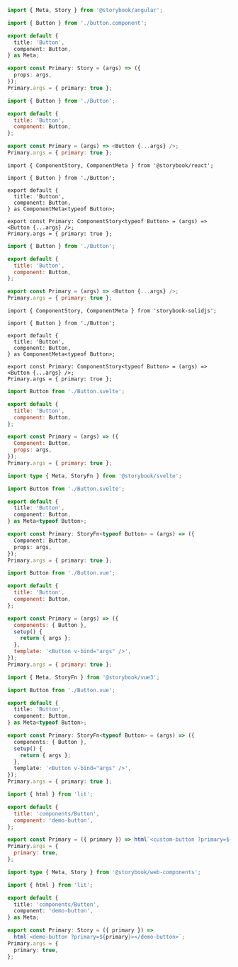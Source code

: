 ```ts filename="CSF 2" renderer="angular" language="ts"
import { Meta, Story } from '@storybook/angular';

import { Button } from './button.component';

export default {
  title: 'Button',
  component: Button,
} as Meta;

export const Primary: Story = (args) => ({
  props: args,
});
Primary.args = { primary: true };
```

```js filename="CSF 2" renderer="react" language="js"
import { Button } from './Button';

export default {
  title: 'Button',
  component: Button,
};

export const Primary = (args) => <Button {...args} />;
Primary.args = { primary: true };
```

```tsx filename="CSF 2" renderer="react" language="ts"
import { ComponentStory, ComponentMeta } from '@storybook/react';

import { Button } from './Button';

export default {
  title: 'Button',
  component: Button,
} as ComponentMeta<typeof Button>;

export const Primary: ComponentStory<typeof Button> = (args) => <Button {...args} />;
Primary.args = { primary: true };
```

```js filename="CSF 2" renderer="solid" language="js"
import { Button } from './Button';

export default {
  title: 'Button',
  component: Button,
};

export const Primary = (args) => <Button {...args} />;
Primary.args = { primary: true };
```

```tsx filename="CSF 2" renderer="solid" language="ts"
import { ComponentStory, ComponentMeta } from 'storybook-solidjs';

import { Button } from './Button';

export default {
  title: 'Button',
  component: Button,
} as ComponentMeta<typeof Button>;

export const Primary: ComponentStory<typeof Button> = (args) => <Button {...args} />;
Primary.args = { primary: true };
```

```js filename="Button.stories.js" renderer="svelte" language="js"
import Button from './Button.svelte';

export default {
  title: 'Button',
  component: Button,
};

export const Primary = (args) => ({
  Component: Button,
  props: args,
});
Primary.args = { primary: true };
```

```ts filename="Button.stories.ts" renderer="svelte" language="ts"
import type { Meta, StoryFn } from '@storybook/svelte';

import Button from './Button.svelte';

export default {
  title: 'Button',
  component: Button,
} as Meta<typeof Button>;

export const Primary: StoryFn<typeof Button> = (args) => ({
  Component: Button,
  props: args,
});
Primary.args = { primary: true };
```

```js filename="CSF 2" renderer="vue" language="js" tabTitle="Vue 3"
import Button from './Button.vue';

export default {
  title: 'Button',
  component: Button,
};

export const Primary = (args) => ({
  components: { Button },
  setup() {
    return { args };
  },
  template: '<Button v-bind="args" />',
});
Primary.args = { primary: true };
```

```ts filename="CSF 2" renderer="vue" language="ts" tabTitle="Vue 3"
import { Meta, StoryFn } from '@storybook/vue3';

import Button from './Button.vue';

export default {
  title: 'Button',
  component: Button,
} as Meta<typeof Button>;

export const Primary: StoryFn<typeof Button> = (args) => ({
  components: { Button },
  setup() {
    return { args };
  },
  template: '<Button v-bind="args" />',
});
Primary.args = { primary: true };
```

```js filename="CSF 2" renderer="web-components" language="js"
import { html } from 'lit';

export default {
  title: 'components/Button',
  component: 'demo-button',
};

export const Primary = ({ primary }) => html`<custom-button ?primary=${primary}></custom-button>`;
Primary.args = {
  primary: true,
};
```

```ts filename="CSF 2" renderer="web-components" language="ts"
import type { Meta, Story } from '@storybook/web-components';

import { html } from 'lit';

export default {
  title: 'components/Button',
  component: 'demo-button',
} as Meta;

export const Primary: Story = ({ primary }) =>
  html`<demo-button ?primary=${primary}></demo-button>`;
Primary.args = {
  primary: true,
};
```

